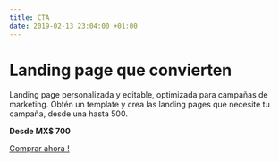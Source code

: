 ```yaml
---
title: CTA
date: 2019-02-13 23:04:00 +01:00
---
```


# Landing page que convierten

Landing page personalizada y editable, optimizada para campañas de marketing. Obtén un template y crea las landing pages que necesite tu campaña, desde una hasta 500.

**Desde MX$ 700**

[Comprar ahora !](#plans)